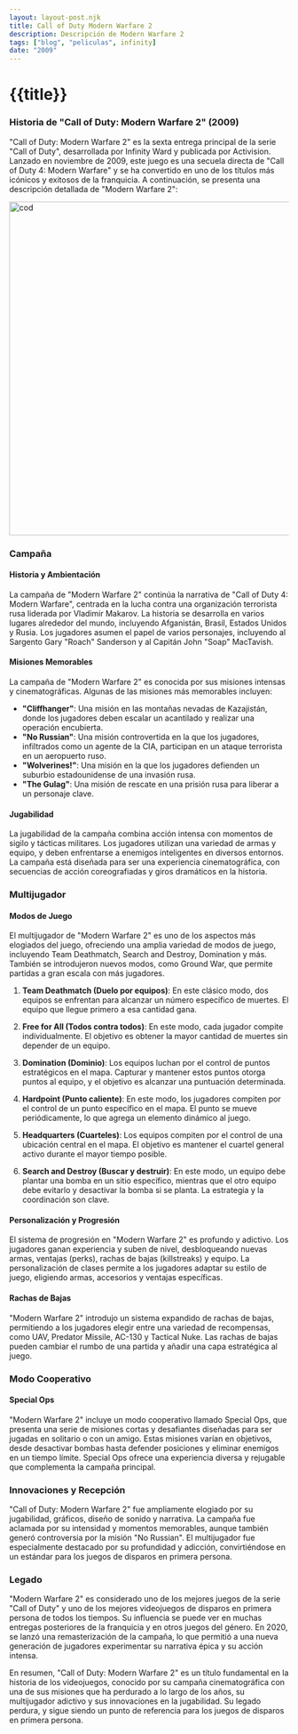 ```yaml
---
layout: layout-post.njk
title: Call of Duty Modern Warfare 2
description: Descripción de Modern Warfare 2
tags: ["blog", "peliculas", infinity]
date: "2009"
---
```


# {{title}}

### Historia de "Call of Duty: Modern Warfare 2" (2009)

"Call of Duty: Modern Warfare 2" es la sexta entrega principal de la serie "Call of Duty", desarrollada por Infinity Ward y publicada por Activision. Lanzado en noviembre de 2009, este juego es una secuela directa de "Call of Duty 4: Modern Warfare" y se ha convertido en uno de los títulos más icónicos y exitosos de la franquicia. A continuación, se presenta una descripción detallada de "Modern Warfare 2":

<img src="/img/mw2i.jpg" alt="cod" width="600" height="auto"/>

### Campaña

#### Historia y Ambientación
La campaña de "Modern Warfare 2" continúa la narrativa de "Call of Duty 4: Modern Warfare", centrada en la lucha contra una organización terrorista rusa liderada por Vladimir Makarov. La historia se desarrolla en varios lugares alrededor del mundo, incluyendo Afganistán, Brasil, Estados Unidos y Rusia. Los jugadores asumen el papel de varios personajes, incluyendo al Sargento Gary "Roach" Sanderson y al Capitán John "Soap" MacTavish.

#### Misiones Memorables
La campaña de "Modern Warfare 2" es conocida por sus misiones intensas y cinematográficas. Algunas de las misiones más memorables incluyen:

- **"Cliffhanger"**: Una misión en las montañas nevadas de Kazajistán, donde los jugadores deben escalar un acantilado y realizar una operación encubierta.
- **"No Russian"**: Una misión controvertida en la que los jugadores, infiltrados como un agente de la CIA, participan en un ataque terrorista en un aeropuerto ruso.
- **"Wolverines!"**: Una misión en la que los jugadores defienden un suburbio estadounidense de una invasión rusa.
- **"The Gulag"**: Una misión de rescate en una prisión rusa para liberar a un personaje clave.

#### Jugabilidad
La jugabilidad de la campaña combina acción intensa con momentos de sigilo y tácticas militares. Los jugadores utilizan una variedad de armas y equipo, y deben enfrentarse a enemigos inteligentes en diversos entornos. La campaña está diseñada para ser una experiencia cinematográfica, con secuencias de acción coreografiadas y giros dramáticos en la historia.

### Multijugador

#### Modos de Juego
El multijugador de "Modern Warfare 2" es uno de los aspectos más elogiados del juego, ofreciendo una amplia variedad de modos de juego, incluyendo Team Deathmatch, Search and Destroy, Domination y más. También se introdujeron nuevos modos, como Ground War, que permite partidas a gran escala con más jugadores.

1. **Team Deathmatch (Duelo por equipos)**: En este clásico modo, dos equipos se enfrentan para alcanzar un número específico de muertes. El equipo que llegue primero a esa cantidad gana.

2. **Free for All (Todos contra todos)**: En este modo, cada jugador compite individualmente. El objetivo es obtener la mayor cantidad de muertes sin depender de un equipo.

3. **Domination (Dominio)**: Los equipos luchan por el control de puntos estratégicos en el mapa. Capturar y mantener estos puntos otorga puntos al equipo, y el objetivo es alcanzar una puntuación determinada.

4. **Hardpoint (Punto caliente)**: En este modo, los jugadores compiten por el control de un punto específico en el mapa. El punto se mueve periódicamente, lo que agrega un elemento dinámico al juego.

5. **Headquarters (Cuarteles)**: Los equipos compiten por el control de una ubicación central en el mapa. El objetivo es mantener el cuartel general activo durante el mayor tiempo posible.

6. **Search and Destroy (Buscar y destruir)**: En este modo, un equipo debe plantar una bomba en un sitio específico, mientras que el otro equipo debe evitarlo y desactivar la bomba si se planta. La estrategia y la coordinación son clave.

#### Personalización y Progresión
El sistema de progresión en "Modern Warfare 2" es profundo y adictivo. Los jugadores ganan experiencia y suben de nivel, desbloqueando nuevas armas, ventajas (perks), rachas de bajas (killstreaks) y equipo. La personalización de clases permite a los jugadores adaptar su estilo de juego, eligiendo armas, accesorios y ventajas específicas.

#### Rachas de Bajas
"Modern Warfare 2" introdujo un sistema expandido de rachas de bajas, permitiendo a los jugadores elegir entre una variedad de recompensas, como UAV, Predator Missile, AC-130 y Tactical Nuke. Las rachas de bajas pueden cambiar el rumbo de una partida y añadir una capa estratégica al juego.

### Modo Cooperativo

#### Special Ops
"Modern Warfare 2" incluye un modo cooperativo llamado Special Ops, que presenta una serie de misiones cortas y desafiantes diseñadas para ser jugadas en solitario o con un amigo. Estas misiones varían en objetivos, desde desactivar bombas hasta defender posiciones y eliminar enemigos en un tiempo límite. Special Ops ofrece una experiencia diversa y rejugable que complementa la campaña principal.

### Innovaciones y Recepción

"Call of Duty: Modern Warfare 2" fue ampliamente elogiado por su jugabilidad, gráficos, diseño de sonido y narrativa. La campaña fue aclamada por su intensidad y momentos memorables, aunque también generó controversia por la misión "No Russian". El multijugador fue especialmente destacado por su profundidad y adicción, convirtiéndose en un estándar para los juegos de disparos en primera persona.

### Legado

"Modern Warfare 2" es considerado uno de los mejores juegos de la serie "Call of Duty" y uno de los mejores videojuegos de disparos en primera persona de todos los tiempos. Su influencia se puede ver en muchas entregas posteriores de la franquicia y en otros juegos del género. En 2020, se lanzó una remasterización de la campaña, lo que permitió a una nueva generación de jugadores experimentar su narrativa épica y su acción intensa.

En resumen, "Call of Duty: Modern Warfare 2" es un título fundamental en la historia de los videojuegos, conocido por su campaña cinematográfica con una de sus misiones que ha perdurado a lo largo de los años, su multijugador adictivo y sus innovaciones en la jugabilidad. Su legado perdura, y sigue siendo un punto de referencia para los juegos de disparos en primera persona.


